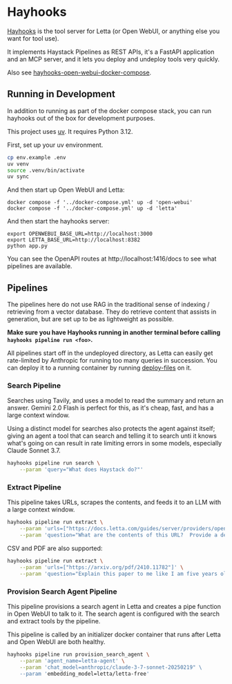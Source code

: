 # Hayhooks

[Hayhooks](https://docs.haystack.deepset.ai/docs/hayhooks#overview) is the tool server for Letta (or Open WebUI, or anything else you want for tool use).

It implements Haystack Pipelines as REST APIs, it's a FastAPI application and an MCP server, and it lets you deploy and undeploy tools very quickly.

Also see [hayhooks-open-webui-docker-compose](https://github.com/deepset-ai/hayhooks-open-webui-docker-compose).

## Running in Development

In addition to running as part of the docker compose stack, you can run hayhooks out of the box for development purposes.

This project uses [uv](https://docs.astral.sh/uv/).  It requires Python 3.12.

First, set up your uv environment.

```bash
cp env.example .env
uv venv
source .venv/bin/activate
uv sync
```

And then start up Open WebUI and Letta:

```
docker compose -f '../docker-compose.yml' up -d 'open-webui'
docker compose -f '../docker-compose.yml' up -d 'letta'
```

And then start the hayhooks server:

```
export OPENWEBUI_BASE_URL=http://localhost:3000
export LETTA_BASE_URL=http://localhost:8382
python app.py
```

You can see the OpenAPI routes at http://localhost:1416/docs to see what pipelines are available.

## Pipelines

The pipelines here do not use RAG in the traditional sense of indexing / retrieving from a vector database.  They do retrieve content that assists in generation, but are set up to be as lightweight as possible.

**Make sure you have Hayhooks running in another terminal before calling `hayhooks pipeline run <foo>`.**

All pipelines start off in the undeployed directory, as Letta can easily get rate-limited by Anthropic for running too many queries in succession.  You can deploy it to a running container by running [deploy-files](https://github.com/deepset-ai/hayhooks/tree/main?tab=readme-ov-file#pipelinewrapper-development-with-overwrite-option) on it.

### Search Pipeline

Searches using Tavily, and uses a model to read the summary and return an answer.  Gemini 2.0 Flash is perfect for this, as it's cheap, fast, and has a large context window.

Using a distinct model for searches also protects the agent against itself; giving an agent a tool that can search and telling it to search unti it knows what's going on can result in rate limiting errors in some models, especially Claude Sonnet 3.7.  

```bash
hayhooks pipeline run search \
    --param 'query="What does Haystack do?"'
```

### Extract Pipeline

This pipeline takes URLs, scrapes the contents, and feeds it to an LLM with a large context window.

```bash
hayhooks pipeline run extract \
    --param 'urls=["https://docs.letta.com/guides/server/providers/openai-proxy.mdx"]' \
    --param 'question="What are the contents of this URL?  Provide a detailed summary."'
```

CSV and PDF are also supported:

```bash
hayhooks pipeline run extract \
    --param 'urls=["https://arxiv.org/pdf/2410.11782"]' \
    --param 'question="Explain this paper to me like I am five years old."'
```

### Provision Search Agent Pipeline

This pipeline provisions a search agent in Letta and creates a pipe function in Open WebUI to talk to it.  The search agent is configured with the search and extract tools by the pipeline.

This pipeline is called by an initializer docker container that runs after Letta and Open WebUI are both healthy.

```bash
hayhooks pipeline run provision_search_agent \
    --param 'agent_name=letta-agent' \
    --param 'chat_model=anthropic/claude-3-7-sonnet-20250219" \
    --param 'embedding_model=letta/letta-free'
```

